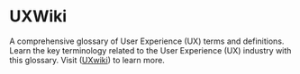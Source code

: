 # UXWiki

A comprehensive glossary of User Experience (UX) terms and definitions. Learn the key terminology related to the User Experience (UX) industry with this glossary. Visit ([UXwiki](https://uxwiki.netlify.com)) to learn more.
